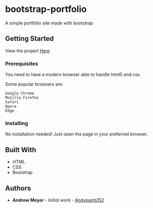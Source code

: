 # bootstrap-portfolio

A simple portfolio site made with bootstrap

## Getting Started

View the project [Here](https://andypants152.github.io/Bootstrap-Portfolio/)

### Prerequisites

You need to have a modern browser able to handle html5 and css. 

Some popular browsers are:
```
Google Chrome
Mozilla Firefox
Safari
Opera
Edge
```

### Installing

No installation needed! Just open the page in your preferred browser.

## Built With

* HTML
* CSS
* Bootstrap

## Authors

* **Andrew Meyer** - *Initial work* - [Andypants152](https://github.com/Andypants152)

